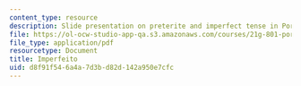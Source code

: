 ```yaml
---
content_type: resource
description: Slide presentation on preterite and imperfect tense in Portuguese.
file: https://ol-ocw-studio-app-qa.s3.amazonaws.com/courses/21g-801-portuguese-i-fall-2011/d8f91f546a4a7d3bd82d142a950e7cfc_MIT21G_801F11_Imperfeito.pdf
file_type: application/pdf
resourcetype: Document
title: Imperfeito
uid: d8f91f54-6a4a-7d3b-d82d-142a950e7cfc
---
```

